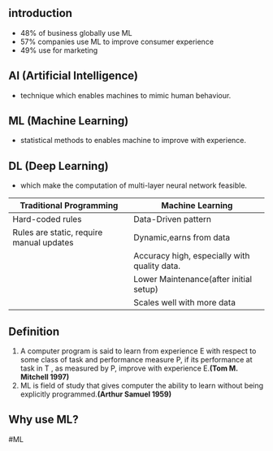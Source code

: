 ## introduction
- 48% of business globally use ML
- 57% companies use ML to improve consumer experience
- 49% use for marketing 
## AI (Artificial Intelligence)
- technique which enables machines to mimic human behaviour.
## ML (Machine Learning)
- statistical methods to enables machine to improve with experience.
## DL (Deep Learning)
 - which make the computation of multi-layer neural network feasible.

| Traditional Programming                  | Machine Learning                             |
| ---------------------------------------- | -------------------------------------------- |
| Hard-coded rules                         | Data-Driven pattern                          |
| Rules are static, require manual updates | Dynamic,earns from data                      |
|                                          | Accuracy high, especially with quality data. |
|                                          | Lower Maintenance(after initial setup)       |
|                                          | Scales well with more data                   |
## Definition
1. A computer program is said to learn from experience E with respect to some class of task and performance measure P, if its performance at task in T , as measured by P, improve with experience E.**(Tom M. Mitchell 1997)**
2. ML is field of study that gives computer the ability to learn without being explicitly programmed.**(Arthur Samuel 1959)**

## Why use ML?

#ML